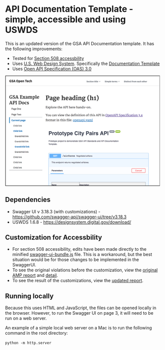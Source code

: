 # API Documentation Template - simple, accessible and using USWDS

This is an updated version of the GSA API Documentation template. It has the following improvements:
- Tested for [Section 508 accessbility](https://section508.gov/)
- Uses [U.S. Web Design System](https://designsystem.digital.gov/). Specifically the [Documentation Template](https://designsystem.digital.gov/page-templates/#documentation-page)
- Uses [Open API Specification (OAS) 3.0](https://github.com/OAI/OpenAPI-Specification)


![alt text](screenshot_of_doco_template.png "Screenshot of API documentation template with Prototype City Pairs API")


## Dependencies
- Swagger UI v 3.18.3 (with customizations) - https://github.com/swagger-api/swagger-ui/tree/v3.18.3
- USWDS 1.6.8 - https://designsystem.digital.gov/download/

## Customization for Accessbility
- For section 508 accessibility, edits have been made directly to the minified [swagger-ui-bundle.js](swagger-ui-bundle.js) file. This is a workaround, but the best situation would be for those changes to be implemented in the SwaggerUI.
- To see the original violations before the customization, view the [original AMP report](other/AMP_report_original.pdf) and [detail](other/AMP_violations_before_customization.xls).
- To see the result of the customizations, view the [updated report](AMP_report_after_customization.pdf).

## Running locally  

Because this uses HTML and JavaScript, the files can be opened locally in the browser. However, to run the Swagger UI on page 3, it will need to be run on a web server.

An example of a simple local web server on a Mac is to run the following command in the root directory:

`python -m http.server`
